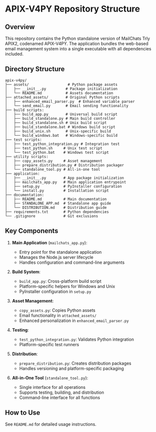 # APIX-V4PY Repository Structure

## Overview

This repository contains the Python standalone version of MailChats Trly APIX2, codenamed APIX-V4PY. The application bundles the web-based email management system into a single executable with all dependencies included.

## Directory Structure

```
apix-v4py/
├── assets/                  # Python package assets
│   ├── __init__.py         # Package initialization
│   └── README.md           # Assets documentation
├── attached_assets/        # Original Python scripts
│   ├── enhanced_email_parser.py  # Enhanced variable parser
│   └── send_email.py       # Email sending functionality
├── build scripts:
│   ├── build_app.py        # Universal build script
│   ├── build_standalone.py # Main build controller
│   ├── build_standalone.sh # Unix build script
│   ├── build_standalone.bat # Windows build script
│   ├── build_unix.sh       # Unix-specific build
│   └── build_windows.bat   # Windows-specific build
├── test scripts:
│   ├── test_python_integration.py # Integration test
│   ├── test_python.sh     # Unix test script
│   └── test_python.bat    # Windows test script
├── utility scripts:
│   ├── copy_assets.py     # Asset management
│   ├── prepare_distribution.py # Distribution packager
│   └── standalone_tool.py # All-in-one tool
├── application:
│   ├── __init__.py        # App package initialization
│   ├── mailchats_app.py   # Main application entrypoint
│   ├── setup.py           # PyInstaller configuration
│   └── install.py         # Installation script
├── documentation:
│   ├── README.md          # Main documentation
│   ├── STANDALONE_APP.md  # Standalone app guide
│   └── DISTRIBUTION.md    # Distribution guide
├── requirements.txt       # Python dependencies
└── .gitignore             # Git exclusions
```

## Key Components

1. **Main Application** (`mailchats_app.py`):
   - Entry point for the standalone application
   - Manages the Node.js server lifecycle
   - Handles configuration and command-line arguments

2. **Build System**:
   - `build_app.py`: Cross-platform build script
   - Platform-specific helpers for Windows and Unix
   - PyInstaller configuration in `setup.py`

3. **Asset Management**:
   - `copy_assets.py`: Copies Python assets
   - Email functionality in `attached_assets/`
   - Enhanced personalization in `enhanced_email_parser.py`

4. **Testing**:
   - `test_python_integration.py`: Validates Python integration
   - Platform-specific test runners

5. **Distribution**:
   - `prepare_distribution.py`: Creates distribution packages
   - Handles versioning and platform-specific packaging

6. **All-in-One Tool** (`standalone_tool.py`):
   - Single interface for all operations
   - Supports testing, building, and distribution
   - Command-line interface for all functions

## How to Use

See `README.md` for detailed usage instructions.